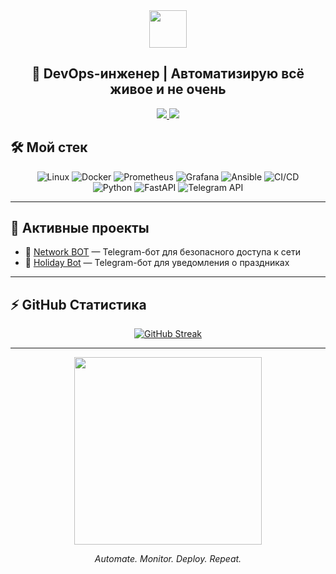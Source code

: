 
<div align="center">
  <img src="https://media.giphy.com/media/hvRJCLFzcasrR4ia7z/giphy.gif" width="60px"/>
  <h2>🚀 DevOps-инженер | Автоматизирую всё живое и не очень</h2>
  
  <div id="badges">
    <a href="https://t.me/saintrewxrld">
      <img src="https://img.shields.io/badge/Telegram-26A5E4?style=for-the-badge&logo=telegram&logoColor=white"/>
    </a>
    <a href="https://github.com/antirewxrld">
      <img src="https://img.shields.io/badge/GitHub-181717?style=for-the-badge&logo=github&logoColor=white"/>
    </a>
  </div>
</div>

  
</div>

## 🛠️ Мой стек

<div align="center">

![Linux](https://img.shields.io/badge/Linux-Debian%2FUbuntu-green?logo=linux&logoColor=white)
![Docker](https://img.shields.io/badge/Docker-2496ED?logo=docker&logoColor=white)
![Prometheus](https://img.shields.io/badge/Prometheus-E6522C?logo=prometheus&logoColor=white)
![Grafana](https://img.shields.io/badge/Grafana-F46800?logo=grafana&logoColor=white)
![Ansible](https://img.shields.io/badge/Ansible-EE0000?logo=ansible&logoColor=white)
![CI/CD](https://img.shields.io/badge/CI%2FCD-blue?logo=githubactions&logoColor=white)  
![Python](https://img.shields.io/badge/Python-3776AB?logo=python&logoColor=white)
![FastAPI](https://img.shields.io/badge/FastAPI-009688?logo=fastapi&logoColor=white)
![Telegram API](https://img.shields.io/badge/Telegram_API-26A5E4?logo=telegram&logoColor=white)

</div>

---

## 📌 Активные проекты

- 🤖 [Network BOT](https://t.me/ntechvpnbot) — Telegram-бот для безопасного доступа к сети  
- 🎉 [Holiday Bot](https://github.com/antirewxrld/holidaybot) — Telegram-бот для уведомления о праздниках  

---

## ⚡ GitHub Статистика

<div align="center">
<a href="https://git.io/streak-stats"><img src="https://github-readme-streak-stats.herokuapp.com?user=antirewxrld&theme=transparent&hide_border=true&locale=ru" alt="GitHub Streak" /></a>
</div>

---

<div align="center">
  <img src="https://media.giphy.com/media/xT9IgzoKnwFNmISR8I/giphy.gif" width="300px"/>
  <p><i>Automate. Monitor. Deploy. Repeat.</i></p>
</div>
